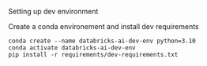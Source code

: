 Setting up dev environment

Create a conda environement and install dev requirements

```
conda create --name databricks-ai-dev-env python=3.10
conda activate databricks-ai-dev-env
pip install -r requirements/dev-requirements.txt
```
